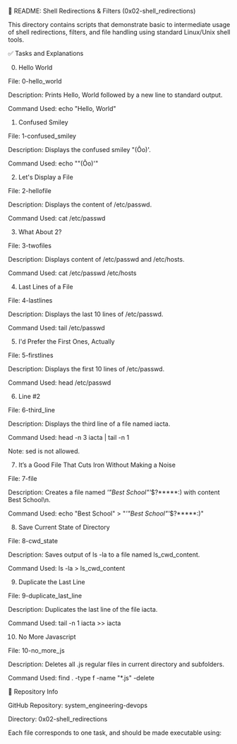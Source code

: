 📘 README: Shell Redirections & Filters (0x02-shell_redirections)

This directory contains scripts that demonstrate basic to intermediate usage of shell redirections, filters, and file handling using standard Linux/Unix shell tools.

✅ Tasks and Explanations

0. Hello World

File: 0-hello_world

Description: Prints Hello, World followed by a new line to standard output.

Command Used: echo "Hello, World"

1. Confused Smiley

File: 1-confused_smiley

Description: Displays the confused smiley "(Ôo)'.

Command Used: echo "\"(Ôo)'"

2. Let's Display a File

File: 2-hellofile

Description: Displays the content of /etc/passwd.

Command Used: cat /etc/passwd

3. What About 2?

File: 3-twofiles

Description: Displays content of /etc/passwd and /etc/hosts.

Command Used: cat /etc/passwd /etc/hosts

4. Last Lines of a File

File: 4-lastlines

Description: Displays the last 10 lines of /etc/passwd.

Command Used: tail /etc/passwd

5. I'd Prefer the First Ones, Actually

File: 5-firstlines

Description: Displays the first 10 lines of /etc/passwd.

Command Used: head /etc/passwd

6. Line #2

File: 6-third_line

Description: Displays the third line of a file named iacta.

Command Used: head -n 3 iacta | tail -n 1

Note: sed is not allowed.

7. It’s a Good File That Cuts Iron Without Making a Noise

File: 7-file

Description: Creates a file named *\'"Best School"\'*$?*****:) with content Best School\n.

Command Used: echo "Best School" > "*\'\"Best School\"\'*\$\?*****:)"

8. Save Current State of Directory

File: 8-cwd_state

Description: Saves output of ls -la to a file named ls_cwd_content.

Command Used: ls -la > ls_cwd_content

9. Duplicate the Last Line

File: 9-duplicate_last_line

Description: Duplicates the last line of the file iacta.

Command Used: tail -n 1 iacta >> iacta

10. No More Javascript

File: 10-no_more_js

Description: Deletes all .js regular files in current directory and subfolders.

Command Used: find . -type f -name "*.js" -delete

📁 Repository Info

GitHub Repository: system_engineering-devops

Directory: 0x02-shell_redirections

Each file corresponds to one task, and should be made executable using:
